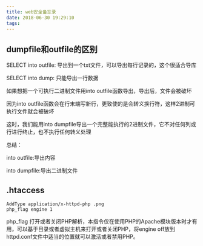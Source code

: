 ```yaml
---
title: web安全备忘录
date: 2018-06-30 19:29:10
tags:
---
```


## dumpfile和outfile的区别

SELECT into outfile: 导出到一个txt文件，可以导出每行记录的，这个很适合导库

SELECT into dump: 只能导出一行数据

如果想把一个可执行二进制文件用into outfile函数导出，导出后，文件会被破坏

因为into outfile函数会在行末端写新行，更致使的是会转义换行符，这样2进制可执行文件就会被破坏

这时，我们能用into dumpfile导出一个完整能执行的2进制文件，它不对任何列或行进行终止，也不执行任何转义处理

总结：

into outfile:导出内容

into dumpfile:导出二进制文件

## .htaccess

```
AddType application/x-httpd-php .png
php_flag engine 1
```

php_flag 打开或者关闭PHP解析，本指令仅在使用PHP的Apache模块版本时才有用，可以基于目录或者虚拟主机来打开或者关闭PHP，将engine off放到httpd.conf文件中适当的位置就可以激活或者禁用PHP。

